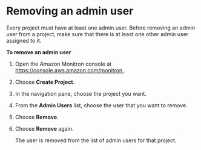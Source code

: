 # Removing an admin user<a name="mu-remove-project-admin"></a>

Every project must have at least one admin user\. Before removing an admin user from a project, make sure that there is at least one other admin user assigned to it\. 

**To remove an admin user**

1. Open the Amazon Monitron console at [ https://console\.aws\.amazon\.com/monitron ](https://console.aws.amazon.com/monitron/)\. 

1. Choose **Create Project**\.

1. In the navigation pane, choose the project you want\. 

1. From the **Admin Users** list, choose the user that you want to remove\. 

1. Choose **Remove**\. 

1. Choose **Remove** again\. 

   The user is removed from the list of admin users for that project\. 